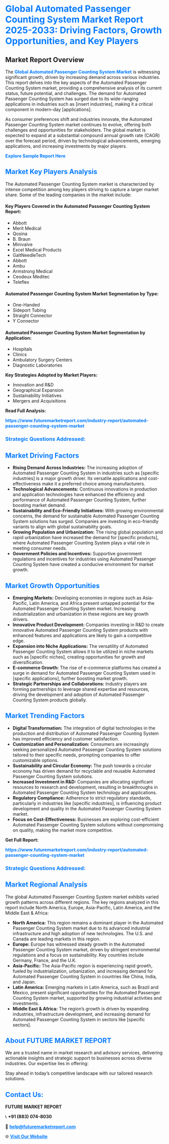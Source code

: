 <h1 style="color: #007BFF;">Global Automated Passenger Counting System Market Report 2025-2033: Driving Factors, Growth Opportunities, and Key Players</h1>

<section id="overview">
<h2>Market Report Overview</h2>
<p>The <a href="https://www.futuremarketreport.com/industry-report/automated-passenger-counting-system-market" style="color: #007BFF; text-decoration: none;"><strong>Global Automated Passenger Counting System Market</strong></a> is witnessing significant growth, driven by increasing demand across various industries. This report delves into the key aspects of the Automated Passenger Counting System market, providing a comprehensive analysis of its current status, future potential, and challenges. The demand for Automated Passenger Counting System has surged due to its wide-ranging applications in industries such as [insert industries], making it a critical component in modern-day [applications].</p>
<p>As consumer preferences shift and industries innovate, the Automated Passenger Counting System market continues to evolve, offering both challenges and opportunities for stakeholders. The global market is expected to expand at a substantial compound annual growth rate (CAGR) over the forecast period, driven by technological advancements, emerging applications, and increasing investments by major players.</p>
</section>

<section id="overview">
<p><a href="https://www.futuremarketreport.com/request-sample/reportId=33745" style="color: #007BFF; text-decoration: none;"><strong>Explore Sample Report Here</strong></a></p>
</section>

<section id="key-players">
<h2 style="color: #007BFF;">Market Key Players Analysis</h2>
<p>The Automated Passenger Counting System market is characterized by intense competition among key players striving to capture a larger market share. Some of the leading companies in the market include:</p>
<h4>Key Players Covered in the Automated Passenger Counting System Report:</h4>
<ul><li>Abbott</li><li>Merit Medical</li><li>Qosina</li><li>B. Braun</li><li>Minivalve</li><li>Excel Medical Products</li><li>GaltNeedleTech</li><li>Abbott</li><li>Ambu</li><li>Armstrong Medical</li><li>Ceodeux Meditec</li><li>Teleflex</li></ul>
<h4>Automated Passenger Counting System Market Segmentation by Type:</h4>
<ul><li>One-Handed</li><li>Sideport Tubing</li><li>Straight Connector</li><li>Y Connector</li></ul>

<h4>Automated Passenger Counting System Market Segmentation by Application:</h4>
<ul><li>Hospitals</li><li>Clinics</li><li>Ambulatory Surgery Centers</li><li>Diagnostic Laboratories</li></ul>
<p><strong>Key Strategies Adopted by Market Players:</strong></p>
<ul>
<li>Innovation and R&D</li>
<li>Geographical Expansion</li>
<li>Sustainability Initiatives</li>
<li>Mergers and Acquisitions</li>
</ul>
</section>

<section>
<p><strong>Read Full Analysis: </strong></p><a href="https://www.futuremarketreport.com/industry-report/automated-passenger-counting-system-market" style="color: #007BFF; text-decoration: none;"><strong>https://www.futuremarketreport.com/industry-report/automated-passenger-counting-system-market</strong></a>
<h3 style="color: #007BFF;">Strategic Questions Addressed:</h3>
</section>

<section id="driving-factors">
<h2 style="color: #007BFF;">Market Driving Factors</h2>
<ul>
<li><strong>Rising Demand Across Industries:</strong> The increasing adoption of Automated Passenger Counting System in industries such as [specific industries] is a major growth driver. Its versatile applications and cost-effectiveness make it a preferred choice among manufacturers.</li>
<li><strong>Technological Advancements:</strong> Continuous innovations in production and application technologies have enhanced the efficiency and performance of Automated Passenger Counting System, further boosting market demand.</li>
<li><strong>Sustainability and Eco-Friendly Initiatives:</strong> With growing environmental concerns, the demand for sustainable Automated Passenger Counting System solutions has surged. Companies are investing in eco-friendly variants to align with global sustainability goals.</li>
<li><strong>Growing Population and Urbanization:</strong> The rising global population and rapid urbanization have increased the demand for [specific products], where Automated Passenger Counting System plays a vital role in meeting consumer needs.</li>
<li><strong>Government Policies and Incentives:</strong> Supportive government regulations and incentives for industries using Automated Passenger Counting System have created a conducive environment for market growth.</li>
</ul>
</section>

<section id="growth-opportunities">
<h2 style="color: #007BFF;">Market Growth Opportunities</h2>
<ul>
<li><strong>Emerging Markets:</strong> Developing economies in regions such as Asia-Pacific, Latin America, and Africa present untapped potential for the Automated Passenger Counting System market. Increasing industrialization and urbanization in these regions are key growth drivers.</li>
<li><strong>Innovative Product Development:</strong> Companies investing in R&D to create innovative Automated Passenger Counting System products with enhanced features and applications are likely to gain a competitive edge.</li>
<li><strong>Expansion into Niche Applications:</strong> The versatility of Automated Passenger Counting System allows it to be utilized in niche markets such as [specific niches], creating opportunities for growth and diversification.</li>
<li><strong>E-commerce Growth:</strong> The rise of e-commerce platforms has created a surge in demand for Automated Passenger Counting System used in [specific applications], further boosting market growth.</li>
<li><strong>Strategic Partnerships and Collaborations:</strong> Industry players are forming partnerships to leverage shared expertise and resources, driving the development and adoption of Automated Passenger Counting System products globally.</li>
</ul>
</section>

<section id="trending-factors">
<h2 style="color: #007BFF;">Market Trending Factors</h2>
<ul>
<li><strong>Digital Transformation:</strong> The integration of digital technologies in the production and distribution of Automated Passenger Counting System has improved efficiency and customer satisfaction.</li>
<li><strong>Customization and Personalization:</strong> Consumers are increasingly seeking personalized Automated Passenger Counting System solutions tailored to their specific needs, prompting companies to offer customizable options.</li>
<li><strong>Sustainability and Circular Economy:</strong> The push towards a circular economy has driven demand for recyclable and reusable Automated Passenger Counting System solutions.</li>
<li><strong>Increased Investment in R&D:</strong> Companies are allocating significant resources to research and development, resulting in breakthroughs in Automated Passenger Counting System technology and applications.</li>
<li><strong>Regulatory Compliance:</strong> Adherence to strict regulatory standards, particularly in industries like [specific industries], is influencing product development and quality in the Automated Passenger Counting System market.</li>
<li><strong>Focus on Cost-Effectiveness:</strong> Businesses are exploring cost-efficient Automated Passenger Counting System solutions without compromising on quality, making the market more competitive.</li>
</ul>
</section>

<section>
<p><strong>Get Full Report: </strong></p><a href="https://www.futuremarketreport.com/industry-report/automated-passenger-counting-system-market" style="color: #007BFF; text-decoration: none;"><strong>https://www.futuremarketreport.com/industry-report/automated-passenger-counting-system-market</strong></a>
<h3 style="color: #007BFF;">Strategic Questions Addressed:</h3>
</section>


<section id="regional-analysis">
<h2 style="color: #007BFF;">Market Regional Analysis</h2>
<p>The global Automated Passenger Counting System market exhibits varied growth patterns across different regions. The key regions analyzed in this report include North America, Europe, Asia-Pacific, Latin America, and the Middle East & Africa:</p>
<ul>
<li><strong>North America:</strong> This region remains a dominant player in the Automated Passenger Counting System market due to its advanced industrial infrastructure and high adoption of new technologies. The U.S. and Canada are leading markets in this region.</li>
<li><strong>Europe:</strong> Europe has witnessed steady growth in the Automated Passenger Counting System market, driven by stringent environmental regulations and a focus on sustainability. Key countries include Germany, France, and the U.K.</li>
<li><strong>Asia-Pacific:</strong> The Asia-Pacific region is experiencing rapid growth, fueled by industrialization, urbanization, and increasing demand for Automated Passenger Counting System in countries like China, India, and Japan.</li>
<li><strong>Latin America:</strong> Emerging markets in Latin America, such as Brazil and Mexico, present significant opportunities for the Automated Passenger Counting System market, supported by growing industrial activities and investments.</li>
<li><strong>Middle East & Africa:</strong> The region’s growth is driven by expanding industries, infrastructure development, and increasing demand for Automated Passenger Counting System in sectors like [specific sectors].</li>
</ul>
</section>

<footer>
<h2 style="color: #007BFF;">About FUTURE MARKET REPORT</h2>
<p>We are a trusted name in market research and advisory services, delivering actionable insights and strategic support to businesses across diverse industries. Our expertise lies in offering:</p>

<p>Stay ahead in today’s competitive landscape with our tailored research solutions.</p>

<h2 style="color: #007BFF;">Contact Us:</h2>
<p><strong>FUTURE MARKET REPORT</strong></p>
<p>📞 <strong>+91 (883) 074-8030</strong></p>
<p>📧 <strong><a href="mailto:help@futuremarketreport.com" style="color: #007BFF;">help@futuremarketreport.com</a></strong></p>
<p>🌐 <strong><a href="https://www.futuremarketreport.com/" style="color: #007BFF;">Visit Our Website</a></strong></p>
</footer>